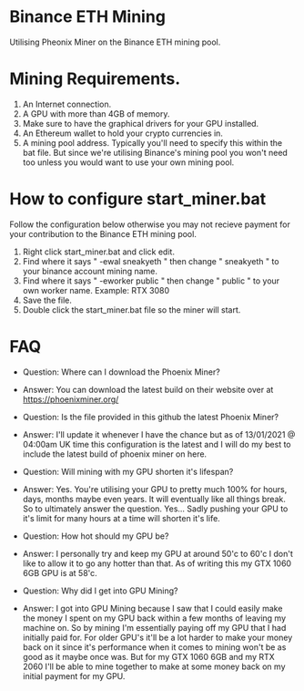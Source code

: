 # Binance ETH Mining
Utilising Pheonix Miner on the Binance ETH mining pool.

# Mining Requirements.

1. An Internet connection.
2. A GPU with more than 4GB of memory.
3. Make sure to have the graphical drivers for your GPU installed.
4. An Ethereum wallet to hold your crypto currencies in.
5. A mining pool address. Typically you'll need to specify this within the bat file. 
But since we're utilising Binance's mining pool you won't need too unless you would
want to use your own mining pool.

# How to configure start_miner.bat
Follow the configuration below otherwise you may not recieve payment for your contribution to the Binance ETH mining pool.

1. Right click start_miner.bat and click edit.
2. Find where it says " -ewal sneakyeth " then change " sneakyeth " to your binance account mining name.
3. Find where it says " -eworker public " then change " public " to your own worker name. Example: RTX 3080
4. Save the file.
5. Double click the start_miner.bat file so the miner will start.

# FAQ

- Question: Where can I download the Phoenix Miner?
- Answer: You can download the latest build on their website over at https://phoenixminer.org/

- Question: Is the file provided in this github the latest Phoenix Miner?
- Answer: I'll update it whenever I have the chance but as of 13/01/2021 @ 04:00am UK time this configuration is the latest and I will do my best to include the latest build of phoenix miner on here.

- Question: Will mining with my GPU shorten it's lifespan?
- Answer: Yes. You're utilising your GPU to pretty much 100% for hours, days, months maybe even years. It will eventually like all things break. So to ultimately answer the question. Yes... Sadly pushing your GPU to it's limit for many hours at a time will shorten it's life.

- Question: How hot should my GPU be?
- Answer: I personally try and keep my GPU at around 50'c to 60'c I don't like to allow it to go any hotter than that. As of writing this my GTX 1060 6GB GPU is at 58'c.

- Question: Why did I get into GPU Mining?
- Answer: I got into GPU Mining because I saw that I could easily make the money I spent on my GPU back within a few months of leaving my machine on. So by mining I'm essentially paying off my GPU that I had initially paid for. For older GPU's it'll be a lot harder to make your money back on it since it's performance when it comes to mining won't be as good as it maybe once was. But for my GTX 1060 6GB and my RTX 2060 I'll be able to mine together to make at some money back on my initial payment for my GPU.
